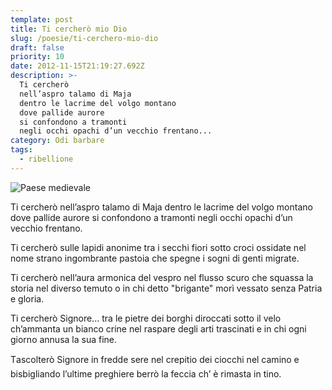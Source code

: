 ```yaml
---
template: post
title: Ti cercherò mio Dio
slug: /poesie/ti-cerchero-mio-dio
draft: false
priority: 10
date: 2012-11-15T21:19:27.692Z
description: >-
  Ti cercherò
  nell’aspro talamo di Maja
  dentro le lacrime del volgo montano
  dove pallide aurore
  si confondono a tramonti
  negli occhi opachi d’un vecchio frentano...
category: Odi barbare
tags:
  - ribellione
---
```


![Paese medievale](/media/odi-barbare/ti-cerchero-mio-dio.jpg)

Ti cercherò
nell’aspro talamo di Maja
dentro le lacrime del volgo montano
dove pallide aurore
si confondono a tramonti
negli occhi opachi d’un vecchio frentano.

Ti cercherò
sulle lapidi anonime
tra i secchi fiori sotto croci ossidate
nel nome strano
ingombrante pastoia
che spegne i sogni di genti migrate.

Ti cercherò
nell’aura armonica del vespro
nel flusso scuro che squassa la storia
nel diverso temuto
o in chi detto "brigante"
morì vessato senza Patria e gloria.

Ti cercherò Signore...
tra le pietre dei borghi diroccati
sotto il velo ch’ammanta un bianco crine
nel raspare degli arti trascinati
e in chi ogni giorno annusa la sua fine.

Tascolterò Signore in fredde sere
nel crepitio dei ciocchi nel camino
e bisbigliando l’ultime preghiere
berrò la feccia ch’ è rimasta in tino.
